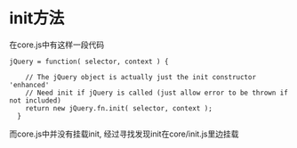 # init方法

在core.js中有这样一段代码

    jQuery = function( selector, context ) {

        // The jQuery object is actually just the init constructor 'enhanced'
        // Need init if jQuery is called (just allow error to be thrown if not included)
        return new jQuery.fn.init( selector, context );
      }

而core.js中并没有挂载init, 经过寻找发现init在core/init.js里边挂载


